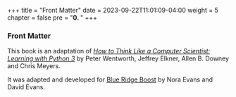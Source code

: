 +++
title = "Front Matter"
date = 2023-09-22T11:01:09-04:00
weight = 5
chapter = false
pre = "<b>0. </b>"
+++

### Front Matter

This book is an adaptation of [_How to Think Like a Computer Scientist:
Learning with Python 3_](https://artofproblemsolving.com/assets/pythonbook/) by Peter Wentworth, Jeffrey Elkner, Allen
B. Downey and Chris Meyers.

It was adapted and developed for [Blue Ridge
Boost](https://blueridgeboost.com/) by Nora Evans and David Evans.
